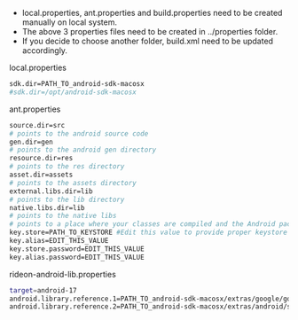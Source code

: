 - local.properties, ant.properties and build.properties need to be created manually on local system.
- The above 3 properties files need to be created in ../properties folder.
- If you decide to choose another folder, build.xml need to be updated accordingly.

local.properties
```sh
sdk.dir=PATH_TO_android-sdk-macosx
#sdk.dir=/opt/android-sdk-macosx
```

ant.properties
```sh
source.dir=src
# points to the android source code
gen.dir=gen
# points to the android gen directory
resource.dir=res
# points to the res directory
asset.dir=assets
# points to the assets directory
external.libs.dir=lib
# points to the lib directory
native.libs.dir=lib
# points to the native libs
# points to a place where your classes are compiled and the Android packages are placed
key.store=PATH_TO_KEYSTORE #Edit this value to provide proper keystore path
key.alias=EDIT_THIS_VALUE
key.store.password=EDIT_THIS_VALUE
key.alias.password=EDIT_THIS_VALUE
```


rideon-android-lib.properties
```sh
target=android-17
android.library.reference.1=PATH_TO_android-sdk-macosx/extras/google/google_play_services/libproject/google-play-services_lib
android.library.reference.2=PATH_TO_android-sdk-macosx/extras/android/support/v7/appcompat
```
